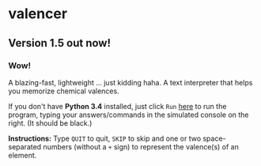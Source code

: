 # valencer
## Version 1.5 out now!
### Wow!
A blazing-fast, lightweight ... just kidding haha. A text interpreter that helps you memorize chemical valences.

If you don't have **Python 3.4** installed, just click `Run` [here](https://repl.it/CB7n/1) to run the program, typing your answers/commands in the simulated console on the right. (It should be black.)

**Instructions:** Type `QUIT` to quit, `SKIP` to skip and one or two space-separated numbers (without a `+` sign) to represent the valence(s) of an element.
